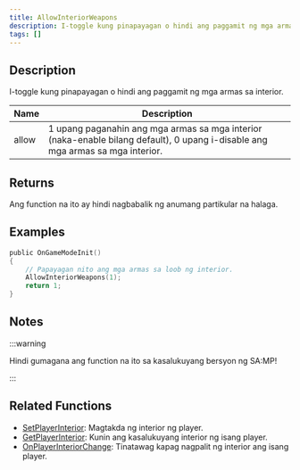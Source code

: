 ```yaml
---
title: AllowInteriorWeapons
description: I-toggle kung pinapayagan o hindi ang paggamit ng mga armas sa interior.
tags: []
---
```


## Description

I-toggle kung pinapayagan o hindi ang paggamit ng mga armas sa interior.

| Name  | Description                                                                                                                    |
| ----- | ------------------------------------------------------------------------------------------------------------------------------ |
| allow | 1 upang paganahin ang mga armas sa mga interior (naka-enable bilang default), 0 upang i-disable ang mga armas sa mga interior. |

## Returns

Ang function na ito ay hindi nagbabalik ng anumang partikular na halaga.

## Examples

```c
public OnGameModeInit()
{
    // Papayagan nito ang mga armas sa loob ng interior.
    AllowInteriorWeapons(1);
    return 1;
}
```

## Notes

:::warning

Hindi gumagana ang function na ito sa kasalukuyang bersyon ng SA:MP!

:::

## Related Functions

- [SetPlayerInterior](SetPlayerInterior): Magtakda ng interior ng player.
- [GetPlayerInterior](GetPlayerInterior): Kunin ang kasalukuyang interior ng isang player.
- [OnPlayerInteriorChange](../callbacks/OnPlayerInteriorChange): Tinatawag kapag nagpalit ng interior ang isang player.